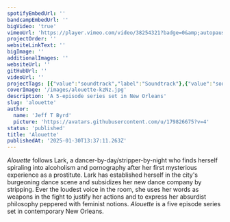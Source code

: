 ```yaml
---
spotifyEmbedUrl: ''
bandcampEmbedUrl: ''
bigVideo: 'true'
vimeoUrl: 'https://player.vimeo.com/video/38254321?badge=0&amp;autopause=0&amp;player_id=0&amp;app_id=58479'
projectOrder: ''
websiteLinkText: ''
bigImage: ''
additionalImages: ''
websiteUrl: ''
gitHubUrl: ''
videoUrl: ''
projectTags: [{"value":"soundtrack","label":"Soundtrack"},{"value":"soundDesign","label":"Sound Design"}]
coverImage: '/images/alouette-kzNz.jpg'
description: 'A 5-episode series set in New Orleans'
slug: 'alouette'
author:
  name: 'Jeff T Byrd'
  picture: 'https://avatars.githubusercontent.com/u/179826675?v=4'
status: 'published'
title: 'Alouette'
publishedAt: '2025-01-30T13:37:11.263Z'
---
```


*Alouette* follows Lark, a dancer-by-day/stripper-by-night who finds herself spiraling into alcoholism and pornography after her first mysterious experience as a prostitute. Lark has established herself in the city's burgeoning dance scene and subsidizes her new dance company by stripping. Ever the loudest voice in the room, she uses her words as weapons in the fight to justify her actions and to express her absurdist philosophy peppered with feminist notions. *Alouette* is a five episode series set in contemporary New Orleans.